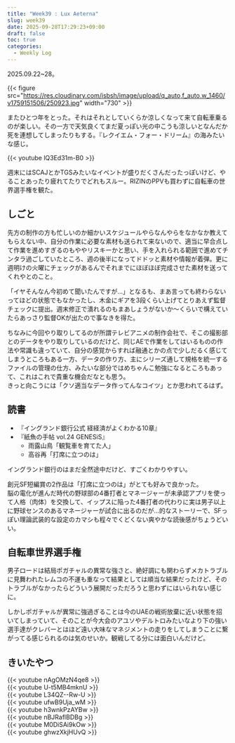 ```yaml
---
title: "Week39 : Lux Aeterna"
slug: week39
date: 2025-09-28T17:29:23+09:00
draft: false
toc: true
categories:
  - Weekly Log
---
```

2025.09.22~28。

{{< figure src="https://res.cloudinary.com/isbsh/image/upload/q_auto,f_auto,w_1460/v1759151506/250923.jpg" width="730" >}}

またひとつ年をとった。それはそれとしていくらか涼しくなって来て自転車乗るのが楽しい。その一方で天気良くてまだ夏っぽい光の中こうも涼しいとなんだか死を連想してしまったりもする。『レクイエム・フォー・ドリーム』の海みたいな感じ。

{{< youtube lQ3Ed31m-B0 >}}

週末にはSCAJとかTGSみたいなイベントが盛りだくさんだったっぽいけど、やることあったり疲れてたりでどれもスルー。RIZINのPPVも買わずに自転車の世界選手権を観た。

<!--more-->

## しごと

先方の制作の方も忙しいのか細かいスケジュールやらなんやらをなかなか教えてもらえない中、自分の作業に必要な素材も送られて来ないので、適当に早合点して作業を進めすぎるのもややリスキーかと思い、手を入れられる範囲で進めてチンタラ過ごしていたところ、週の後半になってドドッと素材や情報が着弾。更に週明けの火曜にチェックがあるんでそれまでにほぼほぼ完成させた素材を送ってくれやとのこと。

「イヤそんなん今初めて聞いたんですが…」となるも、まあ言っても終わらないってほどの状態でもなかったし、木金にギアを3段くらい上げてとりあえず監督チェックに提出。週末修正で潰れるのもまあしょうがないか～くらいで構えていたらあっさり監督OKが出たので事なきを得た。

ちなみに今回やり取りしてるのが所謂テレビアニメの制作会社で、そこの撮影部とのデータをやり取りしているのだけど、同じAEで作業をしてはいるものの作法や常識も違っていて、自分の感覚からすれば融通とかの点で少しだるく感じてしまうところもある一方、データの作り方、主にシリーズ通して規格を統一するファイルの管理の仕方、みたいな部分ではめちゃんこ勉強になるところもあって、これはこれで貴重な機会だなとも思う。  
きっと向こうには「クソ適当なデータ作ってんなコイツ」とか思われてるはず。

## 読書

- 『イングランド銀行公式 経経済がよくわかる10章』
- 『紙魚の手帖 vol.24 GENESiS』
  - 雨露山鳥「観覧車を育てた人」
  - 高谷再「打席に立つのは」

イングランド銀行のはまだ全然途中だけど、すごくわかりやすい。  

創元SF短編賞の2作品は「打席に立つのは」がとても好みで良かった。  
脳の電化が進んだ時代の野球部の4番打者とマネージャーが未承認アプリを使って人格（肉体）を交換して、イップスに陥った4番打者の代わりに実は男子以上に野球センスのあるマネージャーが試合に出るのだが…的なストーリーで、SFっぽい理論武装的な設定のカマシも程々でくどくない爽やかな読後感がちょうどいい。

## 自転車世界選手権

男子ロードは結局ポガチャルの異常な強さと、絶好調にも関わらずメカトラブルに見舞われたレムコの不運も重なって結果としては順当な結果だったけど、そのトラブルがなかったらどういう展開だっただろうと思わずにはいられない感じに。

しかしポガチャルが異常に強過ぎることは今のUAEの戦術放棄に近い状態を招いてしまっていて、そのことが今大会のアユソやデルトロみたいなより下の強い選手達がクレバーとはほど遠い大味なマネジメントの走りをしてしまうことに繋がってる感じられるのは気のせいか。観戦してる分には面白いんだけど。

## きいたやつ

{{< youtube nAgOMzN4qe8 >}}  
{{< youtube U-t5MB4mknU >}}  
{{< youtube L34QZ--Rw-U >}}  
{{< youtube ufwB9Uja_wM >}}  
{{< youtube h3wnkPzAYBw >}}  
{{< youtube nBJRaflBDBg >}}  
{{< youtube M0DiSAi9kOw >}}  
{{< youtube ghwzXkjHUvQ >}}

